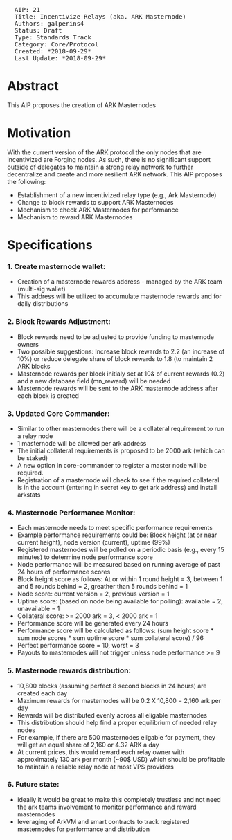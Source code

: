 <pre>
  AIP: 21
  Title: Incentivize Relays (aka. ARK Masternode)
  Authors: galperins4 <galperins4@gmail.com>
  Status: Draft
  Type: Standards Track
  Category: Core/Protocol
  Created: *2018-09-29*
  Last Update: *2018-09-29*
</pre>

Abstract
========
This AIP proposes the creation of ARK Masternodes


Motivation
==========

With the current version of the ARK protocol the only nodes that are incentivized are Forging nodes. As such, there is no significant support outside of delegates to maintain a strong relay network to further decentralize and create and more resilient ARK network. This AIP proposes the following:
- Establishment of a new incentivized relay type (e.g., Ark Masternode)
- Change to block rewards to support ARK Masternodes
- Mechanism to check ARK Masternodes for performance
- Mechanism to reward ARK Masternodes

Specifications
==============

### 1. Create masternode wallet:
- Creation of a masternode rewards address - managed by the ARK team (multi-sig wallet)
- This address will be utilized to accumulate masternode rewards and for daily distributions

### 2. Block Rewards Adjustment:
- Block rewards need to be adjusted to provide funding to masternode owners
- Two possible suggestions: Increase block rewards to 2.2 (an increase of 10%) or reduce delegate share of block rewards to 1.8 (to maintain 2 ARK blocks
- Masternode rewards per block initialy set at 10& of current rewards (0.2) and a new database field (mn_reward) will be needed
- Masternode rewards will be sent to the ARK masternode address after each block is created

### 3. Updated Core Commander:
- Similar to other masternodes there will be a collateral requirement to run a relay node
- 1 masternode will be allowed per ark address
- The initial collateral requirements is proposed to be 2000 ark (which can be staked)
- A new option in core-commander to register a master node will be required. 
- Registration of a masternode will check to see if the required collateral is in the account (entering in secret key to get ark address) and install arkstats

### 4. Masternode Performance Monitor:
- Each masternode needs to meet specific performance requirements
- Example performance requirements could be: Block height  (at or near current height), node version (current), uptime (99%)
- Registered masternodes will be polled on a periodic basis (e.g., every 15 minutes) to determine node performance score
- Node performance will be measured based on running average of past 24 hours of performance scores
- Block height score as follows: At or within 1 round height = 3, between 1 and 5 rounds behind = 2, greather than 5 rounds behind = 1
- Node score: current version = 2, previous version = 1
- Uptime score: (based on node being available for polling): available = 2, unavailable = 1 
- Collateral score: >= 2000 ark = 3, < 2000 ark = 1
- Performance score will be generated every 24 hours
- Performance score will be calculated as follows: (sum height score * sum node scores * sum uptime score * sum collateral score) / 96
- Perfect performance score = 10, worst = 3
- Payouts to masternodes will not trigger unless node performance >= 9 

### 5. Masternode rewards distribution:
- 10,800 blocks (assuming perfect 8 second blocks in 24 hours) are created each day
- Maximum rewards for masternodes will be 0.2 X 10,800 = 2,160 ark per day
- Rewards will be distributed evenly across all eligable masternodes
- This distribution should help find a proper equilibrium of needed relay nodes
- For example, if  there are 500 masternodes eligable for payment, they will get an equal share of 2,160 or 4.32 ARK a day
- At current prices, this would reward each relay owner with approximately 130 ark per month (~90$ USD) which should be profitable to maintain a reliable relay node at most VPS providers

### 6. Future state:
- ideally it would be great to make this completely trustless and not need the ark teams involvement to monitor performance and reward masternodes
- leveraging of ArkVM and smart contracts to track registered masternodes for performance and distribution
